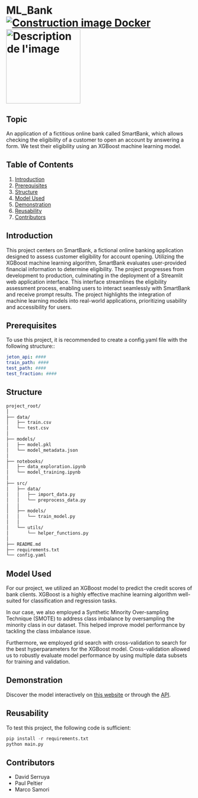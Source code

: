 # ML_Bank [![Construction image Docker](https://github.com/marco-samori/ML_Bank/actions/workflows/prod.yml/badge.svg)](https://github.com/marco-samori/ML_Bank/actions/workflows/prod.yml) <img src="https://camo.githubusercontent.com/6c98e3ffde19edc990fdc90b500adc614226e333a73b20c7b0fbb52d29c95de8/68747470733a2f2f75706c6f61642e77696b696d656469612e6f72672f77696b6970656469612f636f6d6d6f6e732f7468756d622f652f65632f4c4f474f2d454e5341452e706e672f39303070782d4c4f474f2d454e5341452e706e67" alt="Description de l'image" width="200"/>

## Topic</a>

An application of a fictitious online bank called SmartBank, which allows checking the eligibility of a customer to open an account by answering a form. We test their eligibility using an XGBoost machine learning model.

## Table of Contents
1. [Introduction](#introduction)
2. [Prerequisites](#prerequisites)
3. [Structure](#structure)
4. [Model Used](#model-used)
5. [Demonstration](#demonstration)
6. [Reusability](#reusability)
7. [Contributors](#contributors)

## Introduction <a name="introduction"></a>

This project centers on SmartBank, a fictional online banking application designed to assess customer eligibility for account opening. Utilizing the XGBoost machine learning algorithm, SmartBank evaluates user-provided financial information to determine eligibility. The project progresses from development to production, culminating in the deployment of a Streamlit web application interface. This interface streamlines the eligibility assessment process, enabling users to interact seamlessly with SmartBank and receive prompt results. The project highlights the integration of machine learning models into real-world applications, prioritizing usability and accessibility for users.


## Prerequisites <a name="prerequisites"></a>

To use this project, it is recommended to create a config.yaml file with the following structure::

```yaml
jeton_api: ####
train_path: ####
test_path: ####
test_fraction: ####
```
## Structure <a name="structure"></a>
``` bash
project_root/
│
├── data/
│   ├── train.csv
│   └── test.csv
│
├── models/
│   ├── model.pkl
│   └── model_metadata.json
│
├── notebooks/
│   ├── data_exploration.ipynb
│   └── model_training.ipynb
│
├── src/
│   ├── data/
│   │   ├── import_data.py
│   │   └── preprocess_data.py
│   │
│   ├── models/
│   │   └── train_model.py
│   │
│   └── utils/
│       └── helper_functions.py
│
├── README.md
├── requirements.txt
└── config.yaml
```
## Model Used <a name="model-used"></a>

For our project, we utilized an XGBoost model to predict the credit scores of bank clients. XGBoost is a highly effective machine learning algorithm well-suited for classification and regression tasks.

In our case, we also employed a Synthetic Minority Over-sampling Technique (SMOTE) to address class imbalance by oversampling the minority class in our dataset. This helped improve model performance by tackling the class imbalance issue.

Furthermore, we employed grid search with cross-validation to search for the best hyperparameters for the XGBoost model. Cross-validation allowed us to robustly evaluate model performance by using multiple data subsets for training and validation.

## Demonstration <a name="demonstration"></a>

Discover the model interactively on [this website](https://ensae-reproductibilite.github.io/application-correction/) 
or through the [API](https://titanic.kub.sspcloud.fr/docs).

## Reusability <a name="reusability"></a>

To test this project, the following code is sufficient:

```python
pip install -r requirements.txt
python main.py
```

## Contributors <a name="contributors"></a>
- David Serruya
- Paul Peltier
- Marco Samori
